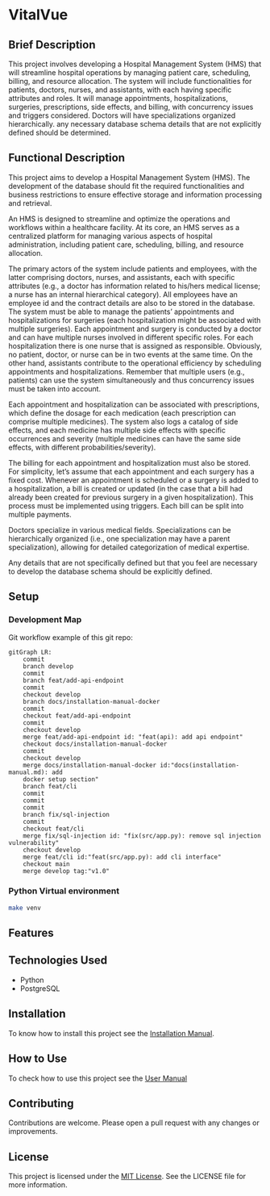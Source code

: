 # VitalVue

## Brief Description

This project involves developing a Hospital Management System (HMS) that will
streamline hospital operations by managing patient care, scheduling, billing,
and resource allocation. The system will include functionalities for patients,
doctors, nurses, and assistants, with each having specific attributes and roles.
It will manage appointments, hospitalizations, surgeries, prescriptions, side
effects, and billing, with concurrency issues and triggers considered. Doctors
will have specializations organized hierarchically. any necessary database
schema details that are not explicitly defined should be determined.

## Functional Description

This project aims to develop a Hospital Management System (HMS). The development
of the database should fit the required functionalities and business
restrictions to ensure effective storage and information processing and
retrieval.

An HMS is designed to streamline and optimize the operations and workflows
within a healthcare facility. At its core, an HMS serves as a centralized
platform for managing various aspects of hospital administration, including
patient care, scheduling, billing, and resource allocation.

The primary actors of the system include patients and employees, with the latter
comprising doctors, nurses, and assistants, each with specific attributes (e.g.,
a doctor has information related to his/hers medical license; a nurse has an
internal hierarchical category). All employees have an employee id and the
contract details are also to be stored in the database. The system must be able
to manage the patients’ appointments and hospitalizations for surgeries (each
hospitalization might be associated with multiple surgeries). Each appointment
and surgery is conducted by a doctor and can have multiple nurses involved in
different specific roles. For each hospitalization there is one nurse that is
assigned as responsible. Obviously, no patient, doctor, or nurse can be in two
events at the same time. On the other hand, assistants contribute to the
operational efficiency by scheduling appointments and hospitalizations. Remember
that multiple users (e.g., patients) can use the system simultaneously and thus
concurrency issues must be taken into account.

Each appointment and hospitalization can be associated with prescriptions, which
define the dosage for each medication (each prescription can comprise multiple
medicines). The system also logs a catalog of side effects, and each medicine
has multiple side effects with specific occurrences and severity (multiple
medicines can have the same side effects, with different
probabilities/severity). 

The billing for each appointment and hospitalization must also be stored. For
simplicity, let’s assume that each appointment and each surgery has a fixed
cost. Whenever an appointment is scheduled or a surgery is added to a
hospitalization, a bill is created or updated (in the case that a bill had
already been created for previous surgery in a given hospitalization). This
process must be implemented using triggers. Each bill can be split into multiple
payments. 

Doctors specialize in various medical fields. Specializations can be
hierarchically organized (i.e., one specialization may have a parent
specialization), allowing for detailed categorization of medical expertise.  

Any details that are not specifically defined but that you feel are necessary to
develop the database schema should be explicitly defined.

## Setup

### Development Map

Git workflow example of this git repo:

```mermaid
gitGraph LR:
    commit
    branch develop
    commit
    branch feat/add-api-endpoint
    commit
    checkout develop
    branch docs/installation-manual-docker
    commit
    checkout feat/add-api-endpoint
    commit
    checkout develop
    merge feat/add-api-endpoint id: "feat(api): add api endpoint"
    checkout docs/installation-manual-docker
    commit
    checkout develop
    merge docs/installation-manual-docker id:"docs(installation-manual.md): add
    docker setup section"
    branch feat/cli
    commit
    commit
    commit
    branch fix/sql-injection
    commit
    checkout feat/cli
    merge fix/sql-injection id: "fix(src/app.py): remove sql injection vulnerability"
    checkout develop
    merge feat/cli id:"feat(src/app.py): add cli interface"
    checkout main
    merge develop tag:"v1.0"
```

### Python Virtual environment

```sh
make venv
```

## Features

## Technologies Used

- Python
- PostgreSQL

## Installation

To know how to install this project see the [Installation
Manual](/docs/installation-manual.md).

## How to Use

To check how to use this project see the [User Manual](/docs/user-manual.md)

## Contributing

Contributions are welcome. Please open a pull request with any changes or improvements.

## License

This project is licensed under the [MIT License](LICENSE). See the LICENSE file for more information.
